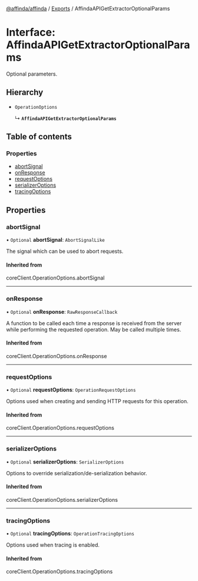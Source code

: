 [@affinda/affinda](../README.md) / [Exports](../modules.md) / AffindaAPIGetExtractorOptionalParams

# Interface: AffindaAPIGetExtractorOptionalParams

Optional parameters.

## Hierarchy

- `OperationOptions`

  ↳ **`AffindaAPIGetExtractorOptionalParams`**

## Table of contents

### Properties

- [abortSignal](AffindaAPIGetExtractorOptionalParams.md#abortsignal)
- [onResponse](AffindaAPIGetExtractorOptionalParams.md#onresponse)
- [requestOptions](AffindaAPIGetExtractorOptionalParams.md#requestoptions)
- [serializerOptions](AffindaAPIGetExtractorOptionalParams.md#serializeroptions)
- [tracingOptions](AffindaAPIGetExtractorOptionalParams.md#tracingoptions)

## Properties

### abortSignal

• `Optional` **abortSignal**: `AbortSignalLike`

The signal which can be used to abort requests.

#### Inherited from

coreClient.OperationOptions.abortSignal

___

### onResponse

• `Optional` **onResponse**: `RawResponseCallback`

A function to be called each time a response is received from the server
while performing the requested operation.
May be called multiple times.

#### Inherited from

coreClient.OperationOptions.onResponse

___

### requestOptions

• `Optional` **requestOptions**: `OperationRequestOptions`

Options used when creating and sending HTTP requests for this operation.

#### Inherited from

coreClient.OperationOptions.requestOptions

___

### serializerOptions

• `Optional` **serializerOptions**: `SerializerOptions`

Options to override serialization/de-serialization behavior.

#### Inherited from

coreClient.OperationOptions.serializerOptions

___

### tracingOptions

• `Optional` **tracingOptions**: `OperationTracingOptions`

Options used when tracing is enabled.

#### Inherited from

coreClient.OperationOptions.tracingOptions
